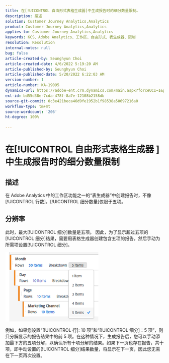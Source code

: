 ```yaml
---
title: 在[!UICONTROL 自由形式表格生成器]中生成报告时的细分数量限制。
description: 描述
solution: Customer Journey Analytics,Analytics
product: Customer Journey Analytics,Analytics
applies-to: Customer Journey Analytics,Analytics
keywords: KCS、Adobe Analytics、工作区、自由形式、表生成器、限制
resolution: Resolution
internal-notes: null
bug: false
article-created-by: Seunghyun Choi
article-created-date: 4/6/2022 5:19:20 AM
article-published-by: Seunghyun Choi
article-published-date: 5/20/2022 6:22:03 AM
version-number: 1
article-number: KA-19095
dynamics-url: https://adobe-ent.crm.dynamics.com/main.aspx?forceUCI=1&pagetype=entityrecord&etn=knowledgearticle&id=b2adbf19-69b5-ec11-983f-000d3a5d0e57
exl-id: bd55d38e-7cda-478f-8a7e-12108b2158db
source-git-commit: 0c3e421beca46d9fe1952b1f98538a50697216a0
workflow-type: tm+mt
source-wordcount: '206'
ht-degree: 100%

---
```


# 在[!UICONTROL 自由形式表格生成器 ]中生成报告时的细分数量限制

## 描述

在 Adobe Analytics 中的工作区功能之一的“表生成器”中创建报告时，不像[!UICONTROL 行数]，[!UICONTROL 细分数量]仅限于五项。

## 分辨率


此时，最大[!UICONTROL 细分]数量是五项。 因此，为了显示超过五项的[!UICONTROL 细分]结果，需要用表格生成器创建包含五项的报告，然后手动为所需项设置[!UICONTROL 细分]。

![](assets/936a2ca2-6ab5-ec11-983f-000d3a5d0e57.png)

例如，如果您设置“[!UICONTROL 行]: 10 项”和“[!UICONTROL 细分]：5 项”，则只分解显示的报告结果中的前 5 项。在这种情况下，生成报告后，您可以手动添加最下方的五项分解，以确认所有十项分解的结果。如果下一页也存在报告，共十项，即手动设置的[!UICONTROL 细分]结果数量，将显示在下一页，因此您无需在下一页再次设置。
